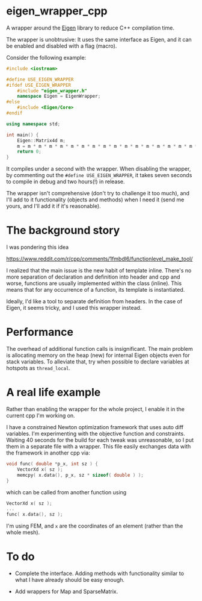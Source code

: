 
# eigen_wrapper_cpp
A wrapper around the [Eigen](https://eigen.tuxfamily.org/)  library to reduce C++ compilation time.

The wrapper is unobtrusive: It uses the same interface as Eigen, and it can be enabled and disabled with a flag (macro).

Consider the following example:

```cpp
#include <iostream>

#define USE_EIGEN_WRAPPER
#ifdef USE_EIGEN_WRAPPER
    #include "eigen_wrapper.h"
    namespace Eigen = EigenWrapper;
#else
    #include <Eigen/Core>
#endif

using namespace std;

int main() {
    Eigen::Matrix4d m;
    m = m * m * m * m * m * m * m * m * m * m * m * m * m * m * m * m * m * m * m * m * m * m * m * m * m * m * m * m * m * m * m * m * m * m * m * m * m * m * m * m * m * m * m * m * m * m * m * m * m * m; // m^50
    return 0;
}
```

It compiles under a second with the wrapper.
When disabling the wrapper, by commenting out the `#define USE_EIGEN_WRAPPER`, it takes seven seconds to compile in debug and two hours(!) in release.

The wrapper isn't comprehensive (don't try to challenge it too much), and I'll add to it functionality (objects and methods) when I need it (send me yours, and I'll add it if it's reasonable).

# The background story
I was pondering this idea

https://www.reddit.com/r/cpp/comments/1fmbdl6/functionlevel_make_tool/

I realized that the main issue is the new habit of template inline. There's no more separation of declaration and definition into header and cpp and worse, functions are usually implemented within the class (inline). This means that for any occurrence of a function, its template is instantiated. 

Ideally, I'd like a tool to separate definition from headers. In the case of Eigen, it seems tricky, and I used this wrapper instead.

# Performance
The overhead of additional function calls is insignificant. The main problem is allocating memory on the heap (new) for internal Eigen objects even for stack variables. To alleviate that, try when possible to declare variables at hotspots as `thread_local`.

# A real life example
Rather than enabling the wrapper for the whole project, I enable it in the current cpp I'm working on. 

I have a constrained Newton optimization framework that uses auto diff variables. I'm experimenting with the objective function and constraints. Waiting 40 seconds for the build for each tweak was unreasonable, so I put them in a separate file with a wrapper. This file easily exchanges data with the framework in another cpp via:

```cpp
void func( double *p_x, int sz ) {
    VectorXd x( sz );
    memcpy( x.data(), p_x, sz * sizeof( double ) );
}
```
which can be called from another function using
```cpp
VectorXd x( sz );
...
func( x.data(), sz );
```
I'm using FEM, and `x` are the coordinates of an element (rather than the whole mesh).

# To do
- Complete the interface. Adding methods with functionality similar to what I have already should be easy enough.

- Add wrappers for Map and SparseMatrix.


